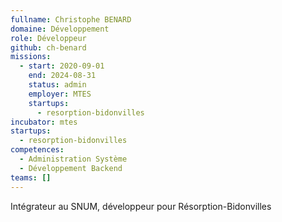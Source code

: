 ```yaml
---
fullname: Christophe BENARD
domaine: Développement
role: Développeur
github: ch-benard
missions:
  - start: 2020-09-01
    end: 2024-08-31
    status: admin
    employer: MTES
    startups:
      - resorption-bidonvilles
incubator: mtes
startups:
  - resorption-bidonvilles
competences:
  - Administration Système
  - Développement Backend
teams: []
---
```

Intégrateur au SNUM, développeur pour Résorption-Bidonvilles